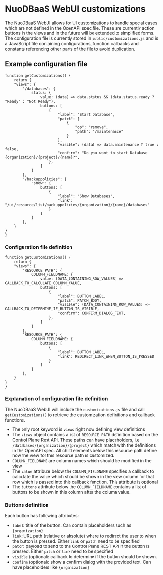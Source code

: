 # NuoDBaaS WebUI customizations

The NuoDBaaS WebUI allows for UI customizations to handle special cases which are not defined in the OpenAPI spec file. These are currently action buttons in the views and in the future will be extended to simplified forms.
The configuration file is currently stored in `public/customizations.js` and is a JavaScript file containing configurations, function callbacks and constants referencing other parts of the file to avoid duplication.

## Example configuration file

```
function getCustomizations() {
    return {
    "views": {
        "/databases": {
            status: {
                value: (data) => data.status && (data.status.ready ? "Ready" : "Not Ready"),
                buttons: [
                    {
                        "label": "Start Database",
                        "patch": [
                            {
                                "op": "remove",
                                "path": "/maintenance"
                            }
                        ],
                        "visible": (data) => data.maintenance ? true : false,
                        "confirm": "Do you want to start Database {organization}/{project}/{name}?",
                    },
                ]
            }
        },
        "/backuppolicies": {
            "show": {
                buttons: [
                    {
                        "label": "Show Databases",
                        "link": "/ui/resource/list/backuppolicies/{organization}/{name}/databases"
                    }
                ]
            }
        },
    }
}
}
```

### Configuration file definition

```
function getCustomizations() {
    return {
    "views": {
        "RESOURCE_PATH": {
            COLUMH_FIELDNAME: {
                value: (DATA_CONTAINING_ROW_VALUES) => CALLBACK_TO_CALCULATE_COLUMN_VALUE,
                buttons: [
                    {
                        "label": BUTTON_LABEL,
                        "patch": PATCH_BODY,
                        "visible": (DATA_CONTAINING_ROW_VALUES) => CALLBACK_TO_DETERMINE_IF_BUTTON_IS_VISIBLE,
                        "confirm": CONFIRM_DIALOG_TEXT,
                    },
                ]
            }
        },
        "RESOURCE_PATH": {
            COLUMN_FIELDNAME: {
                buttons: [
                    {
                        "label": BUTTON_LABEL,
                        "link": REDIRECT_LINK_WHEN_BUTTON_IS_PRESSED
                    }
                ]
            }
        },
    }
}
}
```

### Explanation of configuration file definition

The NuoDBaaS WebUI will include the `customizations.js` file and call `getCustomizations()` to retrieve the customization definitions and callback functions.

- The only root keyword is `views` right now defining view definitions
- The `views` object contains a list of `RESOURCE_PATH` definition based on the Control Plane Rest API. These paths can have placeholders, i.e. `/databases/{organization}/{project}` which match with the definitions in the OpenAPI spec. All child elements below this resource path define how the view for this resource path is customized.
- `COLUMN_FIELDNAME` are column names which should be modified in the view
- The `value` attribute below the `COLUMN_FIELDNAME` specifies a callback to calculate the value which should be shown in the view column for that row which is passed into this callback function. This attribute is optional
- The `buttons` attribute below the `COLUMN_FIELDNAME` contains a list of buttons to be shown in this column after the column value.

### Buttons definition

Each button has following attributes:

- `label`: title of the button. Can contain placeholders such as `{organization}`
- `link`: URL path (relative or absolute) where to redirect the user to when the button is pressed. Either `link` or `patch` need to be specified.
- `patch`: payload to send to the Control Plane REST API if the button is pressed. Either `patch` or `link` need to be specified
- `visible` (optional): callback to determine if the button should be shown.
- `confirm` (optional): show a confirm dialog with the provided text. Can have placeholders like `{organization}`
